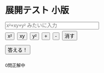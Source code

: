 <!DOCTYPE html>
<html lang="ja">
<head>
  <meta charset="UTF-8">
  <title>展開テスト 普通版 (ax±by)² / (ax±by)(cx±dy)</title>
  <style>
    body { font-family: Arial; padding: 20px; }
    input[type="text"] { width: 300px; font-size: 16px; }
    button { font-size: 16px; margin: 5px 5px 10px 0; }
  </style>
</head>
<body>
  <h1>展開テスト 小版</h1>
  <div id="question"></div>
  <input type="text" id="answer" placeholder="x²+xy+y² みたいに入力">
  <br>
  <div>
    <button onclick="addTerm('x²')">x²</button>
    <button onclick="addTerm('xy')">xy</button>
    <button onclick="addTerm('y²')">y²</button>
    <button onclick="addTerm('+')">+</button>
    <button onclick="addTerm('-')">-</button>
    <button onclick="clearInput()">消す</button>
  </div>
  <button onclick="checkAnswer()">答える！</button>
  <p id="result"></p>
  <p id="score">0問正解中</p>

  <script>
    let questionCount = 0;
    let correctCount = 0;
    let correctExpansion = "";

    function generateQuestion() {
      const type = Math.random() < 0.5 ? "square" : "binomial";
      let questionText = "";
      let a = randInt(1, 10);
      let b = randInt(1, 10);
      let sign1 = Math.random() < 0.5 ? "+" : "-";

      if (type === "square") {
        questionText = `Q${questionCount + 1}: ( ${a}x ${sign1} ${b}y )² を展開して！`;
        correctExpansion = expandSquare(a, b, sign1);
      } else {
        let c = randInt(1, 10);
        let d = randInt(1, 10);
        let sign2 = Math.random() < 0.5 ? "+" : "-";
        questionText = `Q${questionCount + 1}: ( ${a}x ${sign1} ${b}y )( ${c}x ${sign2} ${d}y ) を展開して！`;
        correctExpansion = expandBinomial(a, b, c, d, sign1, sign2);
      }

      document.getElementById("question").textContent = questionText;
    }

    function expandSquare(a, b, sign) {
      const ab2 = 2 * a * b;
      const op = sign === "+" ? "+" : "-";
      return `${a * a}x²${op}${ab2}xy+${b * b}y²`;
    }

    function expandBinomial(a, b, c, d, sign1, sign2) {
      const ac = a * c;
      const bd = b * d;
      const ad = a * d * (sign2 === "+" ? 1 : -1);
      const bc = b * c * (sign1 === "+" ? 1 : -1);
      const xy = ad + bc;
      const op1 = xy >= 0 ? "+" : "-";
      const op2 = (bd * (sign1 === sign2 ? 1 : -1)) >= 0 ? "+" : "-";
      return `${ac}x²${op1}${Math.abs(xy)}xy${op2}${Math.abs(bd)}y²`;
    }

    function randInt(min, max) {
      return Math.floor(Math.random() * (max - min + 1)) + min;
    }

    function checkAnswer() {
      const userAnswer = document.getElementById("answer").value.replace(/\s+/g, "");
      const result = document.getElementById("result");

      if (userAnswer === correctExpansion) {
        result.textContent = "正解！";
        correctCount++;
      } else {
        result.textContent = `不正解。正解は ${correctExpansion}`;
      }

      questionCount++;
      document.getElementById("score").textContent = `${questionCount}問中 ${correctCount}問正解`;

      if (questionCount >= 10) {
        showResult();
      } else {
        document.getElementById("answer").value = "";
        generateQuestion();
      }
    }

    function showResult() {
      const accuracy = (correctCount / 10) * 100;
      if (confirm(`お疲れさま！\n正答数：${correctCount}/10\n正答率：${accuracy.toFixed(1)}%\nもう一度挑戦しますか？`)) {
        questionCount = 0;
        correctCount = 0;
        document.getElementById("answer").value = "";
        document.getElementById("result").textContent = "";
        document.getElementById("score").textContent = "0問正解中";
        generateQuestion();
      } else {
        alert("また遊んでね！");
      }
    }

    function addTerm(term) {
      const input = document.getElementById("answer");
      input.value += term;
      input.focus();
    }

    function clearInput() {
      document.getElementById("answer").value = "";
      document.getElementById("answer").focus();
    }

    generateQuestion();
  </script>
</body>
</html>
